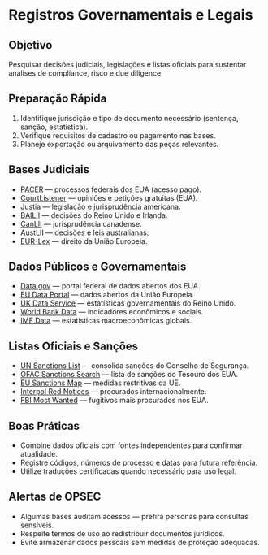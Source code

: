 # Registros Governamentais e Legais

## Objetivo
Pesquisar decisões judiciais, legislações e listas oficiais para sustentar análises de compliance, risco e due diligence.

## Preparação Rápida
1. Identifique jurisdição e tipo de documento necessário (sentença, sanção, estatística).
2. Verifique requisitos de cadastro ou pagamento nas bases.
3. Planeje exportação ou arquivamento das peças relevantes.

## Bases Judiciais
- [PACER](https://pacer.uscourts.gov/) — processos federais dos EUA (acesso pago).
- [CourtListener](https://www.courtlistener.com/) — opiniões e petições gratuitas (EUA).
- [Justia](https://www.justia.com/) — legislação e jurisprudência americana.
- [BAILII](https://www.bailii.org/) — decisões do Reino Unido e Irlanda.
- [CanLII](https://www.canlii.org/) — jurisprudência canadense.
- [AustLII](http://www.austlii.edu.au/) — decisões e leis australianas.
- [EUR-Lex](https://eur-lex.europa.eu/) — direito da União Europeia.

## Dados Públicos e Governamentais
- [Data.gov](https://www.data.gov/) — portal federal de dados abertos dos EUA.
- [EU Data Portal](https://data.europa.eu/en) — dados abertos da União Europeia.
- [UK Data Service](https://ukdataservice.ac.uk/) — estatísticas governamentais do Reino Unido.
- [World Bank Data](https://data.worldbank.org/) — indicadores econômicos e sociais.
- [IMF Data](https://www.imf.org/en/Data) — estatísticas macroeconômicas globais.

## Listas Oficiais e Sanções
- [UN Sanctions List](https://scsanctions.un.org/) — consolida sanções do Conselho de Segurança.
- [OFAC Sanctions Search](https://sanctionssearch.ofac.treas.gov/) — lista de sanções do Tesouro dos EUA.
- [EU Sanctions Map](https://www.sanctionsmap.eu/) — medidas restritivas da UE.
- [Interpol Red Notices](https://www.interpol.int/en/How-we-work/Notices/View-Red-Notices) — procurados internacionalmente.
- [FBI Most Wanted](https://www.fbi.gov/wanted) — fugitivos mais procurados nos EUA.

## Boas Práticas
- Combine dados oficiais com fontes independentes para confirmar atualidade.
- Registre códigos, números de processo e datas para futura referência.
- Utilize traduções certificadas quando necessário para uso legal.

## Alertas de OPSEC
- Algumas bases auditam acessos — prefira personas para consultas sensíveis.
- Respeite termos de uso ao redistribuir documentos jurídicos.
- Evite armazenar dados pessoais sem medidas de proteção adequadas.
